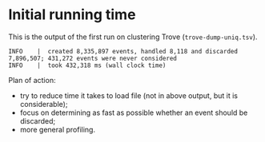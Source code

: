 # Initial running time
This is the output of the first run on clustering Trove (`trove-dump-uniq.tsv`).

    INFO    |  created 8,335,897 events, handled 8,118 and discarded 7,896,507; 431,272 events were never considered
    INFO    |  took 432,318 ms (wall clock time)

Plan of action:

  - try to reduce time it takes to load file (not in above output, but it is considerable);
  - focus on determining as fast as possible whether an event should be discarded;
  - more general profiling.
